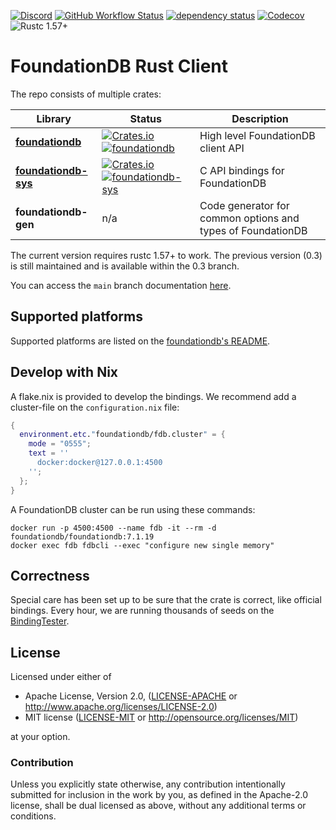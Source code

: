 [![Discord](https://img.shields.io/discord/925467557903884349)](https://discord.gg/zkgtbtFfWY)
[![GitHub Workflow Status](https://img.shields.io/github/actions/workflow/status/foundationdb-rs/foundationdb-rs/ci.yml?branch=main)](https://github.com/foundationdb-rs/foundationdb-rs/actions)
[![dependency status](https://deps.rs/repo/github/foundationdb-rs/foundationdb-rs/status.svg)](https://deps.rs/repo/github/foundationdb-rs/foundationdb-rs)
[![Codecov](https://img.shields.io/codecov/c/github/foundationdb-rs/foundationdb-rs)](https://codecov.io/gh/foundationdb-rs/foundationdb-rs)
![Rustc 1.57+](https://img.shields.io/badge/rustc-1.57+-lightgrey)

# FoundationDB Rust Client

The repo consists of multiple crates:

| Library                                            | Status                                                                                                                                                                                                          | Description                                                 |
|----------------------------------------------------|-----------------------------------------------------------------------------------------------------------------------------------------------------------------------------------------------------------------|-------------------------------------------------------------|
| [**foundationdb**](foundationdb/README.md)         | [![Crates.io](https://img.shields.io/crates/v/foundationdb)](https://crates.io/crates/foundationdb) [![foundationdb](https://docs.rs/foundationdb/badge.svg)](https://docs.rs/foundationdb)                     | High level FoundationDB client API                          |
| [**foundationdb-sys**](foundationdb-sys/README.md) | [![Crates.io](https://img.shields.io/crates/v/foundationdb-sys)](https://crates.io/crates/foundationdb-sys) [![foundationdb-sys](https://docs.rs/foundationdb-sys/badge.svg)](https://docs.rs/foundationdb-sys) | C API bindings for FoundationDB                             |
| **foundationdb-gen**                               | n/a                                                                                                                                                                                                             | Code generator for common options and types of FoundationDB |

The current version requires rustc 1.57+ to work.
The previous version (0.3) is still maintained and is available within the 0.3 branch.

You can access the `main` branch documentation [here](https://foundationdb-rs.github.io/foundationdb-rs/foundationdb/index.html).

## Supported platforms

Supported platforms are listed on the [foundationdb's README](foundationdb/README.md).

## Develop with Nix
 
A flake.nix is provided to develop the bindings. We recommend add a cluster-file on the `configuration.nix` file:

```nix
{
  environment.etc."foundationdb/fdb.cluster" = {
    mode = "0555";
    text = ''
      docker:docker@127.0.0.1:4500
    '';
  };
}
```

A FoundationDB cluster can be run using these commands:

```shell
docker run -p 4500:4500 --name fdb -it --rm -d foundationdb/foundationdb:7.1.19
docker exec fdb fdbcli --exec "configure new single memory"
```

## Correctness

Special care has been set up to be sure that the crate is correct, like official bindings. Every hour, we are running thousands of seeds on the [BindingTester](https://github.com/apple/foundationdb/blob/master/bindings/bindingtester/spec/bindingApiTester.md).

## License

Licensed under either of

- Apache License, Version 2.0, ([LICENSE-APACHE](LICENSE-APACHE) or http://www.apache.org/licenses/LICENSE-2.0)
- MIT license ([LICENSE-MIT](LICENSE-MIT) or http://opensource.org/licenses/MIT)

at your option.

### Contribution

Unless you explicitly state otherwise, any contribution intentionally
submitted for inclusion in the work by you, as defined in the Apache-2.0
license, shall be dual licensed as above, without any additional terms or
conditions.
